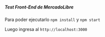 ##### Test Front-End de MercadoLibre #####

Para poder ejecutarlo  `npm install` y `npm start`
    
Luego ingresa al `http://localhost:3000`
